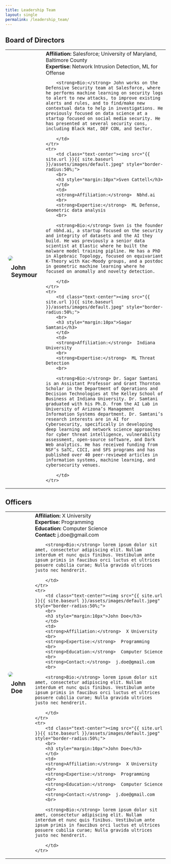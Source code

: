 ```yaml
---
title: Leadership Team
layout: single
permalink: /leadership_team/
---
```


## Board of Directors

<script src="https://code.jquery.com/jquery-3.2.1.js"></script>
<script src="https://maxcdn.bootstrapcdn.com/bootstrap/3.3.7/js/bootstrap.min.js"></script>
<script src="script.js"></script>
<table class="table">
    <tr>
        <td class="text-center"><img src="{{ site.url }}{{ site.baseurl }}/assets/images/default.jpeg" style="border-radius:50%;">
        <br>
        <h3 style="margin:10px">John Seymour</h3>
        </td>
        <td>
        <strong>Affiliation:</strong>  Salesforce; University of Maryland, Baltimore County
        <br>
        <strong>Expertise:</strong>  Network Intrusion Detection, ML for Offense
        <br>

        <strong>Bio:</strong> John works on the Defensive Security team at Salesforce, where he performs machine learning on security logs to alert to new attacks, to improve existing alerts and rules, and to find/make new contextual data to help in investigations. He previously focused on data science at a startup focused on social media security. He has presented at several security cons, including Black Hat, DEF CON, and SecTor.
        
        </td>
    </tr>
    <tr>
        <td class="text-center"><img src="{{ site.url }}{{ site.baseurl }}/assets/images/default.jpeg" style="border-radius:50%;">
        <br>
        <h3 style="margin:10px">Sven Cattell</h3>
        </td>
        <td>
        <strong>Affiliation:</strong>  Nbhd.ai
        <br>
        <strong>Expertise:</strong>  ML Defense, Geometric data analysis
        <br>

        <strong>Bio:</strong> Sven is the founder of nbhd.ai, a startup focused on the security and integrity of datasets and the AI they build. He was previously a senior data scientist at Elastic where he built the malware model training pipline. He has a PhD in Algebraic Topology, focused on equivariant K-Theory with Kac-Moody groups, and a postdoc in geometric machine learning where he focused on anomally and novelty detection. 
        
        </td>
    </tr>
    <tr>
        <td class="text-center"><img src="{{ site.url }}{{ site.baseurl }}/assets/images/default.jpeg" style="border-radius:50%;">
        <br>
        <h3 style="margin:10px">Sagar Samtani</h3>
        </td>
        <td>
        <strong>Affiliation:</strong>  Indiana University
        <br>
        <strong>Expertise:</strong>  ML Threat Detection
        <br>

        <strong>Bio:</strong> Dr. Sagar Samtani is an Assistant Professor and Grant Thornton Scholar in the Department of Operations and Decision Technologies at the Kelley School of Business at Indiana University. Dr. Samtani graduated with his Ph.D. from the AI Lab in University of Arizona’s Management Information Systems department. Dr. Samtani’s research interests are in AI for Cybersecurity, specifically in developing deep learning and network science approaches for cyber threat intelligence, vulnerability assessment, open-source software, and Dark Web analytics. He has received funding from NSF’s SaTC, CICI, and SFS programs and has published over 40 peer-reviewed articles in information systems, machine learning, and cybersecurity venues.
        
        </td>
    </tr>
  </table>

## Officers
<table class="table">
    <tr>
        <td class="text-center"><img src="{{ site.url }}{{ site.baseurl }}/assets/images/default.jpeg" style="border-radius:50%;">
        <br>
        <h3 style="margin:10px">John Doe</h3>
        </td>
        <td>
        <strong>Affiliation:</strong>  X University
        <br>
        <strong>Expertise:</strong>  Programming
        <br>
        <strong>Education:</strong>  Computer Science
        <br>
        <strong>Contact:</strong>  j.doe@gmail.com
        <br>

        <strong>Bio:</strong> lorem ipsum dolor sit amet, consectetur adipiscing elit. Nullam interdum et nunc quis finibus. Vestibulum ante ipsum primis in faucibus orci luctus et ultrices posuere cubilia curae; Nulla gravida ultrices justo nec hendrerit.
        
        </td>
    </tr>
    <tr>
        <td class="text-center"><img src="{{ site.url }}{{ site.baseurl }}/assets/images/default.jpeg" style="border-radius:50%;">
        <br>
        <h3 style="margin:10px">John Doe</h3>
        </td>
        <td>
        <strong>Affiliation:</strong>  X University
        <br>
        <strong>Expertise:</strong>  Programming
        <br>
        <strong>Education:</strong>  Computer Science
        <br>
        <strong>Contact:</strong>  j.doe@gmail.com
        <br>

        <strong>Bio:</strong> lorem ipsum dolor sit amet, consectetur adipiscing elit. Nullam interdum et nunc quis finibus. Vestibulum ante ipsum primis in faucibus orci luctus et ultrices posuere cubilia curae; Nulla gravida ultrices justo nec hendrerit.
        
        </td>
    </tr>
    <tr>
        <td class="text-center"><img src="{{ site.url }}{{ site.baseurl }}/assets/images/default.jpeg" style="border-radius:50%;">
        <br>
        <h3 style="margin:10px">John Doe</h3>
        </td>
        <td>
        <strong>Affiliation:</strong>  X University
        <br>
        <strong>Expertise:</strong>  Programming
        <br>
        <strong>Education:</strong>  Computer Science
        <br>
        <strong>Contact:</strong>  j.doe@gmail.com
        <br>

        <strong>Bio:</strong> lorem ipsum dolor sit amet, consectetur adipiscing elit. Nullam interdum et nunc quis finibus. Vestibulum ante ipsum primis in faucibus orci luctus et ultrices posuere cubilia curae; Nulla gravida ultrices justo nec hendrerit.
        
        </td>
    </tr>
  </table>